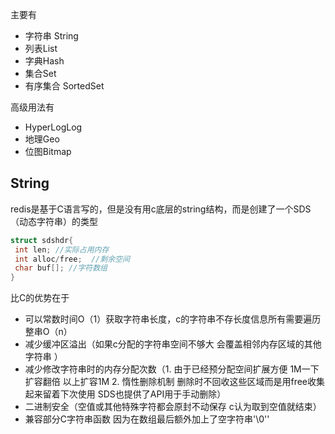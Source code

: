 
主要有
- 字符串 String
- 列表List
- 字典Hash
- 集合Set
- 有序集合 SortedSet

高级用法有 
- HyperLogLog
- 地理Geo
- 位图Bitmap

##  String

redis是基于C语言写的，但是没有用c底层的string结构，而是创建了一个SDS（动态字符串）的类型

```c
struct sdshdr{
 int len; //实际占用内存  
 int alloc/free;  //剩余空间
 char buf[]; //字符数组
}

```

比C的优势在于
- 可以常数时间O（1）获取字符串长度，c的字符串不存长度信息所有需要遍历整串O（n）
- 减少缓冲区溢出（如果c分配的字符串空间不够大 会覆盖相邻内存区域的其他字符串 ）
- 减少修改字符串时的内存分配次数（1. 由于已经预分配空间扩展方便 1M一下扩容翻倍 以上扩容1M 2. 惰性删除机制  删除时不回收这些区域而是用free收集起来留着下次使用 SDS也提供了API用于手动删除）
- 二进制安全（空值或其他特殊字符都会原封不动保存 c认为取到空值就结束）
- 兼容部分C字符串函数 因为在数组最后额外加上了空字符串'\0''


